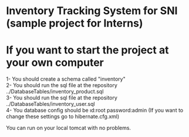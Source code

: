 # Inventory Tracking System for SNI (sample project for Interns)

# If you want to start the project at your own computer
1- You should create a schema called "inventory" <br>
2- You should run the sql file at the repository ../DatabaseTables/inventory_product.sql <br>
3- You should run the sql file at the repository ../DatabaseTables/inventory_user.sql <br>
4- You database config should be ıd:root password:admin (If you want to change these settings go to hibernate.cfg.xml)

You can run on your local tomcat with no problems.
